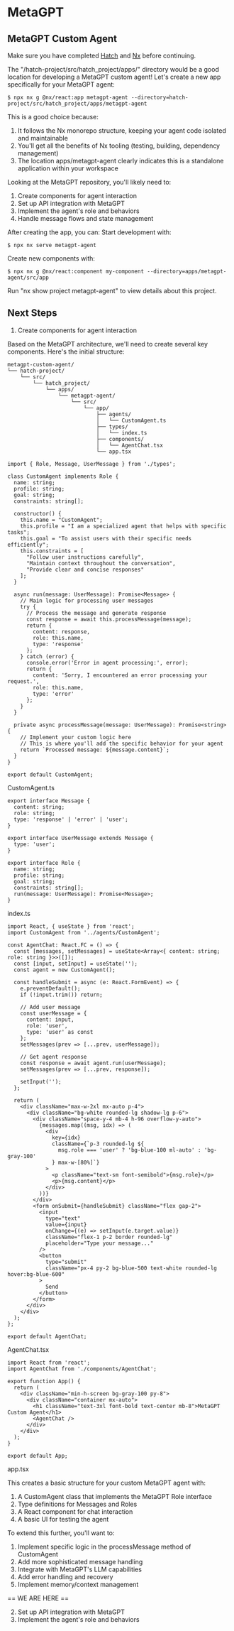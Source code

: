 # MetaGPT

## MetaGPT Custom Agent

Make sure you have completed [Hatch](HATCH.md) and [Nx](NX.md) before continuing.

The "/hatch-project/src/hatch_project/apps/" directory would be a good location for developing a MetaGPT custom agent! Let's create a new app specifically for your MetaGPT agent:

```
$ npx nx g @nx/react:app metagpt-agent --directory=hatch-project/src/hatch_project/apps/metagpt-agent
```

This is a good choice because:
1. It follows the Nx monorepo structure, keeping your agent code isolated and maintainable
2. You'll get all the benefits of Nx tooling (testing, building, dependency management)
3. The location apps/metagpt-agent clearly indicates this is a standalone application within your workspace

Looking at the MetaGPT repository, you'll likely need to:
1. Create components for agent interaction
2. Set up API integration with MetaGPT
3. Implement the agent's role and behaviors
4. Handle message flows and state management

After creating the app, you can:
Start development with:

```
$ npx nx serve metagpt-agent
```

Create new components with:

```
$ npx nx g @nx/react:component my-component --directory=apps/metagpt-agent/src/app
```

Run "nx show project metagpt-agent" to view details about this project.



## Next Steps

1. Create components for agent interaction

Based on the MetaGPT architecture, we'll need to create several key components. Here's the initial structure:

```
metagpt-custom-agent/
└── hatch-project/
    └── src/
        └── hatch_project/
            └── apps/
                └── metagpt-agent/
                    └── src/
                        └── app/
                            ├── agents/
                            │   └── CustomAgent.ts
                            ├── types/
                            │   └── index.ts
                            ├── components/
                            │   └── AgentChat.tsx
                            └── app.tsx
```

```
import { Role, Message, UserMessage } from './types';

class CustomAgent implements Role {
  name: string;
  profile: string;
  goal: string;
  constraints: string[];
  
  constructor() {
    this.name = "CustomAgent";
    this.profile = "I am a specialized agent that helps with specific tasks";
    this.goal = "To assist users with their specific needs efficiently";
    this.constraints = [
      "Follow user instructions carefully",
      "Maintain context throughout the conversation",
      "Provide clear and concise responses"
    ];
  }

  async run(message: UserMessage): Promise<Message> {
    // Main logic for processing user messages
    try {
      // Process the message and generate response
      const response = await this.processMessage(message);
      return {
        content: response,
        role: this.name,
        type: 'response'
      };
    } catch (error) {
      console.error('Error in agent processing:', error);
      return {
        content: 'Sorry, I encountered an error processing your request.',
        role: this.name,
        type: 'error'
      };
    }
  }

  private async processMessage(message: UserMessage): Promise<string> {
    // Implement your custom logic here
    // This is where you'll add the specific behavior for your agent
    return `Processed message: ${message.content}`;
  }
}

export default CustomAgent;
```
CustomAgent.ts

```
export interface Message {
  content: string;
  role: string;
  type: 'response' | 'error' | 'user';
}

export interface UserMessage extends Message {
  type: 'user';
}

export interface Role {
  name: string;
  profile: string;
  goal: string;
  constraints: string[];
  run(message: UserMessage): Promise<Message>;
}
```
index.ts

```
import React, { useState } from 'react';
import CustomAgent from '../agents/CustomAgent';

const AgentChat: React.FC = () => {
  const [messages, setMessages] = useState<Array<{ content: string; role: string }>>([]);
  const [input, setInput] = useState('');
  const agent = new CustomAgent();

  const handleSubmit = async (e: React.FormEvent) => {
    e.preventDefault();
    if (!input.trim()) return;

    // Add user message
    const userMessage = {
      content: input,
      role: 'user',
      type: 'user' as const
    };
    setMessages(prev => [...prev, userMessage]);

    // Get agent response
    const response = await agent.run(userMessage);
    setMessages(prev => [...prev, response]);
    
    setInput('');
  };

  return (
    <div className="max-w-2xl mx-auto p-4">
      <div className="bg-white rounded-lg shadow-lg p-6">
        <div className="space-y-4 mb-4 h-96 overflow-y-auto">
          {messages.map((msg, idx) => (
            <div
              key={idx}
              className={`p-3 rounded-lg ${
                msg.role === 'user' ? 'bg-blue-100 ml-auto' : 'bg-gray-100'
              } max-w-[80%]`}
            >
              <p className="text-sm font-semibold">{msg.role}</p>
              <p>{msg.content}</p>
            </div>
          ))}
        </div>
        <form onSubmit={handleSubmit} className="flex gap-2">
          <input
            type="text"
            value={input}
            onChange={(e) => setInput(e.target.value)}
            className="flex-1 p-2 border rounded-lg"
            placeholder="Type your message..."
          />
          <button
            type="submit"
            className="px-4 py-2 bg-blue-500 text-white rounded-lg hover:bg-blue-600"
          >
            Send
          </button>
        </form>
      </div>
    </div>
  );
};

export default AgentChat;
```
AgentChat.tsx

```
import React from 'react';
import AgentChat from './components/AgentChat';

export function App() {
  return (
    <div className="min-h-screen bg-gray-100 py-8">
      <div className="container mx-auto">
        <h1 className="text-3xl font-bold text-center mb-8">MetaGPT Custom Agent</h1>
        <AgentChat />
      </div>
    </div>
  );
}

export default App;
```
app.tsx

This creates a basic structure for your custom MetaGPT agent with:
1. A CustomAgent class that implements the MetaGPT Role interface
2. Type definitions for Messages and Roles
3. A React component for chat interaction
4. A basic UI for testing the agent

To extend this further, you'll want to:
1. Implement specific logic in the processMessage method of CustomAgent
2. Add more sophisticated message handling
3. Integrate with MetaGPT's LLM capabilities
4. Add error handling and recovery
5. Implement memory/context management


== WE ARE HERE ==


2. Set up API integration with MetaGPT
3. Implement the agent's role and behaviors

